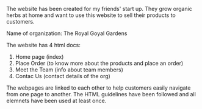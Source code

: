 The website has been created for my friends' start up. They grow organic herbs at home and want to use this website to sell their products to customers. 

Name of organization: The Royal Goyal Gardens 

The website has 4 html docs:
1. Home page (index)
2. Place Order (to know more about the products and place an order)
2. Meet the Team (info about team members)
3. Contac Us (contact details of the org)

The webpages are linked to each other to help customers easily navigate from one page to another. 
The HTML guidelines have been followed and all elemnets have been used at least once. 
